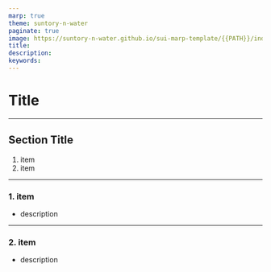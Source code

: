 ```yaml
---
marp: true
theme: suntory-n-water
paginate: true
image: https://suntory-n-water.github.io/sui-marp-template/{{PATH}}/index.png
title:
description:
keywords:
---
```


<!-- _class: lead -->

# Title

<!-- _paginate: false -->

---

## Section Title

1. item
2. item

---

<!-- header: Section Title -->

### 1. item

- description

<!-- _footer: [related link](url) -->

---

### 2. item

- description
